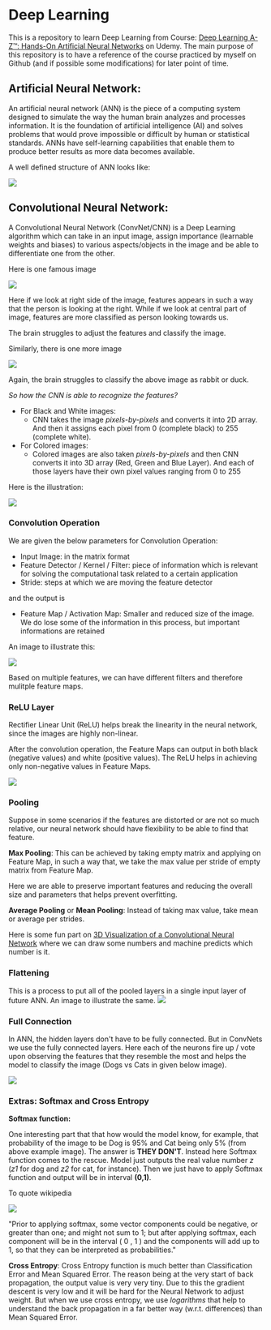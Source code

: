 # Deep Learning
This is a repository to learn Deep Learning from Course: [Deep Learning A-Z™: Hands-On Artificial Neural Networks](https://www.udemy.com/course/deeplearning/) on Udemy. The main purpose of this repository is to have a reference of the course practiced by myself on Github (and if possible some modifications) for later point of time.

## Artificial Neural Network:
An artificial neural network (ANN) is the piece of a computing system designed to simulate the way the human brain analyzes and processes information. It is the foundation of artificial intelligence (AI) and solves problems that would prove impossible or difficult by human or statistical standards. ANNs have self-learning capabilities that enable them to produce better results as more data becomes available.

A well defined structure of ANN looks like:

![](images/deep_neural_network.jpg)

## Convolutional Neural Network:
A Convolutional Neural Network (ConvNet/CNN) is a Deep Learning algorithm which can take in an input image, assign importance (learnable weights and biases) to various aspects/objects in the image and be able to differentiate one from the other.

Here is one famous image

![](images/confused_person_image.JPG)

Here if we look at right side of the image, features appears in such a way that the person is looking at the right. While if we look at central part of image, features are more classified as person looking towards us.

The brain struggles to adjust the features and classify the image.

Similarly, there is one more image

![](images/duck_or_rabbit.JPG)

Again, the brain struggles to classify the above image as rabbit or duck.

*So how the CNN is able to recognize the features?*
* For Black and White images:
  * CNN takes the image *pixels-by-pixels* and converts it into 2D array. And then it assigns each pixel from 0 (complete black) to 255 (complete white).
* For Colored images:
  * Colored images are also taken *pixels-by-pixels* and then CNN converts it into 3D array (Red, Green and Blue Layer). And each of those layers have their own pixel values ranging from 0 to 255

Here is the illustration:

![](images/CNN_taking_image.JPG)

### Convolution Operation
We are given the below parameters for Convolution Operation:
* Input Image: in the matrix format
* Feature Detector / Kernel / Filter: piece of information which is relevant for solving the computational task related to a certain application
* Stride: steps at which we are moving the feature detector

and the output is

* Feature Map / Activation Map: Smaller and reduced size of the image. We do lose some of the information in this process, but important informations are retained

An image to illustrate this:

![](images/feature_detection.JPG)

Based on multiple features, we can have different filters and therefore mulitple feature maps.

###  ReLU Layer
Rectifier Linear Unit (ReLU) helps break the linearity in the neural network, since the images are highly non-linear.

After the convolution operation, the Feature Maps can output in both black (negative values) and white (positive values). The ReLU helps in achieving only non-negative values in Feature Maps.

![](images/relu.JPG)

### Pooling
Suppose in some scenarios if the features are distorted or are not so much relative, our neural network should have flexibility to be able to find that feature.

**Max Pooling**: This can be achieved by taking empty matrix and applying on Feature Map, in such a way that, we take the max value per stride of empty matrix from Feature Map.

Here we are able to preserve important features and reducing the overall size and parameters that helps prevent overfitting.

**Average Pooling** or **Mean Pooling**: Instead of taking max value, take mean or average per strides.

Here is some fun part on [3D Visualization of a Convolutional Neural Network](https://www.cs.ryerson.ca/~aharley/vis/conv/) where we can draw some numbers and machine predicts which number is it.

### Flattening
This is a process to put all of the pooled layers in a single input layer of future ANN. An image to illustrate the same.
![](images/flattening.PNG)

### Full Connection
In ANN, the hidden layers don't have to be fully connected. But in ConvNets we use the fully connected layers. Here each of the neurons fire up / vote upon observing the features that they resemble the most and helps the model to classify the image (Dogs vs Cats in given below image).

![](images/fully_connected_layer.JPG)

### Extras: Softmax and Cross Entropy
**Softmax function:**

One interesting part that that how would the model know, for example, that probability of the image to be Dog is 95% and Cat being only 5% (from above example image). The answer is **THEY DON'T**. Instead here Softmax function comes to the rescue. Model just outputs the real value number _z_ (_z1_ for dog and _z2_ for cat, for instance). Then we just have to apply Softmax function and output will be in interval **(0,1)**.

To quote wikipedia

![](images/softmax_func.JPG)


"Prior to applying softmax, some vector components could be negative, or greater than one; and might not sum to 1; but after applying softmax, each component will be in the interval ( 0 , 1 ) and the components will add up to 1, so that they can be interpreted as probabilities."

**Cross Entropy**: Cross Entropy function is much better than Classification Error and Mean Squared Error. The reason being at the very start of back propagation, the output value is very very tiny. Due to this the gradient descent is very low and it will be hard for the Neural Network to adjust weight. But when we use cross entropy, we use _logarithms_ that help to understand the back propagation in a far better way (w.r.t. differences) than Mean Squared Error. 

